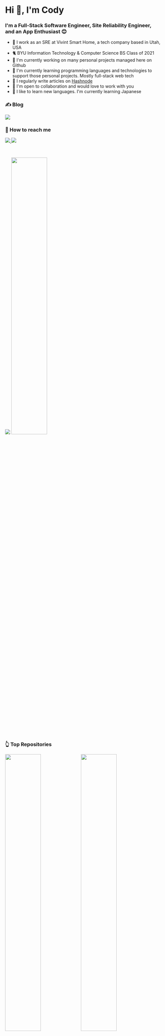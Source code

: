 <!-- **codyuhi/codyuhi** is a ✨ _special_ ✨ repository because its `README.md` (this file) appears on your GitHub profile. -->

# Hi 👋, I'm Cody

### I'm a Full-Stack Software Engineer, Site Reliability Engineer, and an App Enthusiast 😊

* 🏢 I work as an SRE at Vivint Smart Home, a tech company based in Utah, USA
* 🐈 BYU Information Technology & Computer Science BS Class of 2021
* 🔭 I'm currently working on many personal projects managed here on Github
* 🌱 I'm currently learning programming languages and technologies to support those personal projects. Mostly full-stack web tech
* 📝 I regularly write articles on [Hashnode](https://blog.codyuhi.me)
* 👯 I'm open to collaboration and would love to work with you
* 🎏 I like to learn new languages. I'm currently learning Japanese

### ✍️ Blog

<p>
    <a href="https://blog.codyuhi.me" rel="nofollow">
        <img src="https://img.shields.io/badge/Hashnode-2962FF?style=for-the-badge&logo=hashnode&logocolor=white" style="max-width: 100%;">
    </a>
</p>

### 🤙 How to reach me

<p>
    <a href="https://twitter.com/CodeUhi">
        <img src="https://img.shields.io/twitter/follow/CodeUhi?label=Twitter&logo=twitter&style=for-the-badge&color=blue" style="max-width: 100%;">
    </a>
    <a href="https://www.linkedin.com/in/codyuhi/">
        <img src="https://img.shields.io/badge/LinkedIn-blue?style=for-the-badge&logo=linkedin&labelcolor=blue" style="max-width: 100%;">
    </a>
</p>

<br />

<p>
    <img width-48% src="https://github-readme-stats.vercel.app/api/top-langs/?username=codyuhi&layout=compact&theme=dracula&langs_count=10" style="max-width: 100%;" />
    <img width=48% src="https://github-readme-stats.vercel.app/api?username=codyuhi&show_icons=true&theme=dracula&count_private=true&show_icons=true&hide=stars,issues,contribs" style="max-width: 100%;"/>
</p>

### 👆 Top Repositories

<p>
    <img width=48% src="https://github-readme-stats.vercel.app/api/pin/?username=codyuhi&repo=quality-of-life&theme=cobalt" />
    <img width=48% src="https://github-readme-stats.vercel.app/api/pin/?username=codyuhi&repo=portfolio&theme=cobalt" />
</p>
